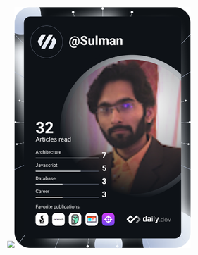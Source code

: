 <a href="https://app.daily.dev/Sulman"><img src="https://app.daily.dev/DailyDevTips"><img src="https://github.com/MuhammadSulman/MuhammadSulman/blob/master/devcard.svg" width="400" alt="Muhammad Sulman's Dev Card"/></a>
